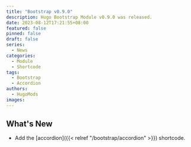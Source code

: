 ```yaml
---
title: "Bootstrap v0.9.0"
description: Hugo Bootstrap Module v0.9.0 was released.
date: 2023-08-12T17:21:55+08:00
featured: false
pinned: false
draft: false
series:
  - News
categories:
  - Module
  - Shortcode
tags:
  - Bootstrap
  - Accordion
authors:
  - HugoMods
images:
---
```


## What's New

- Add the [accordion]({{< relref "/bootstrap/accordion" >}}) shortcode.
